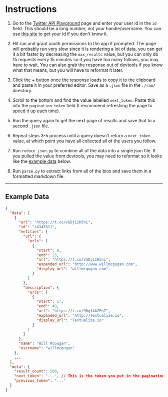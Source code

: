 # Instructions

1. Go to the [Twitter API Playground](https://oauth-playground.glitch.me/?id=usersIdFollowing&params=%28%27id%21%273337436057%27%7Euser.fields%21%27url%2Centities%27%7Emax_results%21%27500%27%7Epagination_token%21%2707NHRQTJAK3HEZZZ%27%29_) page and enter your user id in the `id` field. This should be a long number, not your handle/username. You can use [this site](https://www.codeofaninja.com/tools/find-twitter-id/) to get your id if you don't know it.
   
2. Hit run and grant oauth permissions to the app if prompted. The page will probably run very slow since it is rendering a lot of data, you can get it a bit faster by decreasing the `max_results` value, but you can only do 15 requests every 15 minutes so if you have too many follows, you may have to wait. You can also grab the response out of devtools if you know what that means, but you will have to reformat it later.

3. Click the + button once the response loads to copy it to the clipboard and paste it in your preferred editor. Save as a `.json` file in the `./raw/` directory. 

4. Scroll to the bottom and find the value labelled `next_token`. Paste this into the `pagination_token` field (I recommend refreshing the page to speed it up each time). 

5. Run the query again to get the next page of results and save that to a second `.json` file. 

6. Repeat steps 3-5 process until a query doesn't return a `next_token` value, at which point you have all collected all of the users you follow.

7. Run `reduce_json.py` to combine all of the data into a single json file. If you pulled the value from devtools, you may need to reformat so it looks like the [example data](#example-data) below.
   
8. Run `parse.py` to extract links from all of the bios and save them in a formatted markdown file.

---

## Example Data

```json
{
  "data": [
    {
      "url": "https://t.co/vGDjiIH5ni",
      "id": "14343311",
      "entities": {
        "url": {
          "urls": [
            {
              "start": 0,
              "end": 23,
              "url": "https://t.co/vGDjiIH5ni",
              "expanded_url": "http://www.willmcgugan.com",
              "display_url": "willmcgugan.com"
            }
          ]
        },
        "description": {
          "urls": [
            {
              "start": 17,
              "end": 40,
              "url": "https://t.co/90g34bZPn7",
              "expanded_url": "http://Textualize.io",
              "display_url": "Textualize.io"
            }
          ]
        }
      },
      "name": "Will McGugan",
      "username": "willmcgugan"
    },
    ...
  ],
  "meta": {
    "result_count": 500,
    "next_token": "...", // This is the token you put in the pagination_token field
    "previous_token": "..."
  }
}
```